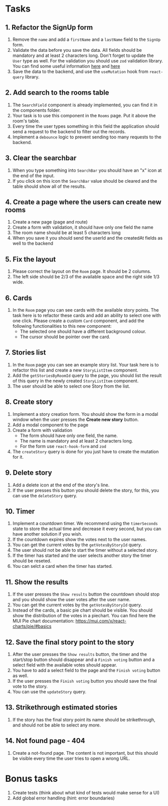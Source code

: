 # Tasks

## 1. Refactor the SignUp form

1. Remove the `name` and add a `firstName` and a `lastName` field to the `SignUp` form.
2.  Validate the data before you save the data. All fields should be mandatory and at least 2 characters long. Don't forget to update the `User` type as well. For the validation you should use `zod` validation library. You can find some useful information [here](https://react-hook-form.com/get-started#SchemaValidation) and [here](https://github.com/colinhacks/zod)
3. Save the data to the backend, and use the `useMutation` hook from `react-query` library.

## 2. Add search to the rooms table

1. The `SearchField` component is already implemented, you can find it in the components folder.
2. Your task is to use this component in the `Rooms` page. Put it above the room's table.
3. Every time the user types something in this field the application should send a request to the backend to filter out the records.
4. Implement a `debounce` logic to prevent sending too many requests to the backend.

## 3. Clear the searchbar

1. When you type something into `SearchBar` you should have an "x" icon at the end of the input.
2. If you click on this icon the `SearchBar` value should be cleared and the table should show all of the results.

## 4. Create a page where the users can create new rooms

1. Create a new page (page and route)
2. Create a form with validation, it should have only one field the name
3. The room name should be at least 5 characters long
4. When you save it you should send the userId and the createdAt fields as well to the backend

## 5. Fix the layout

1. Please correct the layout on the `Room` page. It should be 2 columns.
2. The left side should be 2/3 of the available space and the right side 1/3 wide.

## 6. Cards

1. In the `Room` page you can see cards with the available story points. The task here is to refactor these cards and add an ability to select one with one click. Please create a custom `Card` component, and add the following functionalities to this new component:
    - The selected one should have a different background colour.
    - The cursor should be pointer over the card.

## 7. Stories list

1. In the `Room` page you can see an example story list. Your task here is to refactor this list and create a new `StoryListItem` component.
2. Add the `getStoriesByRoomId` query to the page, you should list the result of this query in the newly created `StoryListItem` component.
3. The user should be able to select one Story from the list.

## 8. Create story

1. Implement a story creation form. You should show the form in a modal window when the user presses the **Create new story** button.
2. Add a modal component to the page
3. Create a form with validation
    - The form should have only one field, the name.
    - The name is mandatory and at least 2 characters long.
    - For the form use `react-hook-form` and `zod`
4. The `createStory` query is done for you just have to create the mutation for it.

## 9. Delete story

1. Add a delete icon at the end of the story's line.
2. If the user presses this button you should delete the story, for this, you can use the `deleteStory` query.

## 10. Timer

1. Implement a countdown timer. We recommend using the `timerSeconds` state to store the actual time and decrease it every second, but you can have another solution if you wish.
2. If the countdown expires show the votes next to the user names.
3. You can get the current votes by the `getVotesByStoryId` query.
4. The user should not be able to start the timer without a selected story.
5. If the timer has started and the user selects another story the timer should be reseted.
6. You can selct a card when the timer has started.

## 11. Show the results

1. If the user presses the `Show results` button the countdown should stop and you should show the user votes after the user name.
2. You can get the current votes by the `getVotesByStoryId` query.
3. Instead of the cards, a basic pie chart should be visible. You should show the distribution of the votes in a piechart. You can find here the MUI Pie chart documentation: https://mui.com/x/react-charts/pie/#basics

## 12. Save the final story point to the story

1. After the user presses the `Show results` button, the timer and the start/stop button should disappear and a `Finish voting` button and a select field with the available votes should appear.
2. You have to add a select field to the page and the `Finish voting` button as well.
3. If the user presses the `Finish voting` button you should save the final vote to the story.
4. You can use the `updateStory` query.

## 13. Strikethrough estimated stories

1. If the story has the final story point its name should be strikethrough, and should not be able to select any more.

## 14. Not found page - 404

1. Create a not-found page. The content is not important, but this should be visible every time the user tries to open a wrong URL.

# Bonus tasks

1. Create tests (think about what kind of tests would make sense for a UI)
2. Add global error handling (hint: error boundaries)
